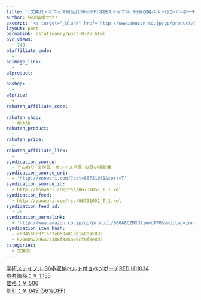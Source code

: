 ```yaml
---
title: '[文房具・オフィス用品](56%OFF)学研ステイフル B6多収納ベルト付きペンポーチRED H11034 ￥506'
author: 特価情報ツウ！
excerpt: '<a target="_blank" href="http://www.amazon.co.jp/gp/product/B00A8CZMXU?ie=UTF8&amp;tag=zonwari-22&amp;linkCode=as2&amp;camp=247&amp;creative=7399&amp;creativeASIN=B00A8CZMXU"><img src="http://ecx.images-amazon.com/images/I/41rW92CoWOL._SL100_.jpg"><br>&#23398;&#30740;&#12473;&#12486;&#12452;&#12501;&#12523; B6&#22810;&#21454;&#32013;&#12505;&#12523;&#12488;&#20184;&#12365;&#12506;&#12531;&#12509;&#12540;&#12481;RED H11034<br>&#21442;&#32771;&#20385;&#26684;&#65306;&#65509; 1,155<br>&#20385;&#26684;&#65306;&#65509; 506<br>&#21106;&#24341;&#65306;&#65509; 649 (56%OFF)</a>'
layout: post
permalink: /stationery/post-0-25.html
pvc_views:
  - 740
a8affiliate_code:
  - 
a8image_link:
  - 
a8product:
  - 
a8shop:
  - 
a8price:
  - 
rakuten_affiliate_code:
  - 
rakuten_shop:
  - 楽天店
rakuten_product:
  - 
rakuten_price:
  - 
rakuten_affiliate_link:
  - 
syndication_source:
  - ぞんわり 文房具・オフィス用品 お買い得新着
syndication_source_uri:
  - 'http://zonwari.com/?cat=86731051&sort=T'
syndication_source_id:
  - http://zonwari.com/rss/86731051_T_1.xml
syndication_feed:
  - http://zonwari.com/rss/86731051_T_1.xml
syndication_feed_id:
  - 20
syndication_permalink:
  - 'http://www.amazon.co.jp/gp/product/B00A8CZMXU?ie=UTF8&amp;tag=zonwari-22&amp;linkCode=as2&amp;camp=247&amp;creative=7399&amp;creativeASIN=B00A8CZMXU'
syndication_item_hash:
  - cb34560c371532eb58a818b1a88a5895
  - 52060a2296a74388f385a05cf0f8e8da
categories:
  - 文房具
---
```

[<img src='http://i1.wp.com/ecx.images-amazon.com/images/I/41rW92CoWOL._SL150_.jpg?w=546' title="" alt="" data-recalc-dims="1" />  
学研ステイフル B6多収納ベルト付きペンポーチRED H11034  
参考価格：￥ 1,155  
価格：￥ 506  
割引：￥ 649 (56%OFF)][1]

 [1]: http://www.amazon.co.jp/gp/product/B00A8CZMXU?ie=UTF8&#038;tag=tokkajohotsu-22&#038;linkCode=as2&#038;camp=247&#038;creative=7399&#038;creativeASIN=B00A8CZMXU